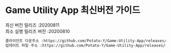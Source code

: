 # Game Utility App 최신버전 가이드

최신 버전 릴리즈 :20200811<br>
최소 실행 릴리즈 버전 :20200810<br>
```txt
클라이언트 다운주소 :https://github.com/Potato-Y/Game-Utility-App/releases/download/v1.1.0/UpdateClient.exe입니다.
업데이트 파일 주소 :https://github.com/Potato-Y/Game-Utility-App/releases/download/v1.1.0/Game.Utility.App.exe입니다.
```
